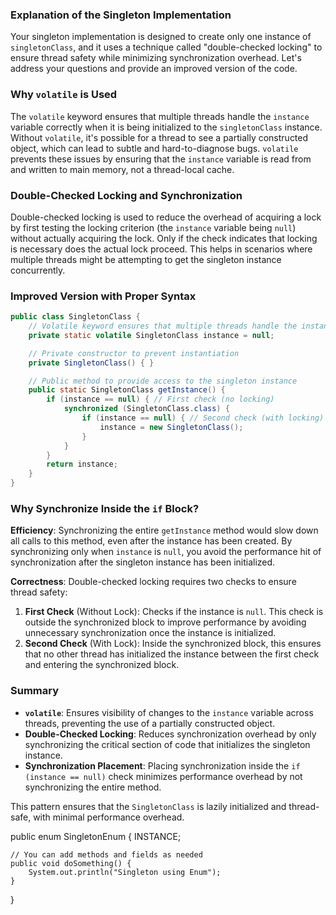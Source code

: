 ### Explanation of the Singleton Implementation

Your singleton implementation is designed to create only one instance of `singletonClass`, and it uses a technique called "double-checked locking" to ensure thread safety while minimizing synchronization overhead. Let's address your questions and provide an improved version of the code.

### Why `volatile` is Used

The `volatile` keyword ensures that multiple threads handle the `instance` variable correctly when it is being initialized to the `singletonClass` instance. Without `volatile`, it's possible for a thread to see a partially constructed object, which can lead to subtle and hard-to-diagnose bugs. `volatile` prevents these issues by ensuring that the `instance` variable is read from and written to main memory, not a thread-local cache.

### Double-Checked Locking and Synchronization

Double-checked locking is used to reduce the overhead of acquiring a lock by first testing the locking criterion (the `instance` variable being `null`) without actually acquiring the lock. Only if the check indicates that locking is necessary does the actual lock proceed. This helps in scenarios where multiple threads might be attempting to get the singleton instance concurrently.

### Improved Version with Proper Syntax

```java
public class SingletonClass {
    // Volatile keyword ensures that multiple threads handle the instance correctly
    private static volatile SingletonClass instance = null;

    // Private constructor to prevent instantiation
    private SingletonClass() { }

    // Public method to provide access to the singleton instance
    public static SingletonClass getInstance() {
        if (instance == null) { // First check (no locking)
            synchronized (SingletonClass.class) {
                if (instance == null) { // Second check (with locking)
                    instance = new SingletonClass();
                }
            }
        }
        return instance;
    }
}
```

### Why Synchronize Inside the `if` Block?

**Efficiency**: Synchronizing the entire `getInstance` method would slow down all calls to this method, even after the instance has been created. By synchronizing only when `instance` is `null`, you avoid the performance hit of synchronization after the singleton instance has been initialized.

**Correctness**: Double-checked locking requires two checks to ensure thread safety:

1. **First Check** (Without Lock): Checks if the instance is `null`. This check is outside the synchronized block to improve performance by avoiding unnecessary synchronization once the instance is initialized.
2. **Second Check** (With Lock): Inside the synchronized block, this ensures that no other thread has initialized the instance between the first check and entering the synchronized block.

### Summary

- **`volatile`**: Ensures visibility of changes to the `instance` variable across threads, preventing the use of a partially constructed object.
- **Double-Checked Locking**: Reduces synchronization overhead by only synchronizing the critical section of code that initializes the singleton instance.
- **Synchronization Placement**: Placing synchronization inside the `if (instance == null)` check minimizes performance overhead by not synchronizing the entire method.

This pattern ensures that the `SingletonClass` is lazily initialized and thread-safe, with minimal performance overhead.


public enum SingletonEnum {
    INSTANCE;

    // You can add methods and fields as needed
    public void doSomething() {
        System.out.println("Singleton using Enum");
    }
}
